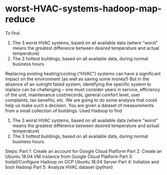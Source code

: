 # worst-HVAC-systems-hadoop-map-reduce
To find 
1. The 3 worst HVAC systems, based on all available data (where “worst” means the greatest difference between desired temperature and actual temperature) 
2. The 3 hottest buildings, based on all available data, during normal business hours.

Replacing existing heating/cooling (“HVAC”) systems can have a significant impact on the environment
(as well as saving some money!) But in the absence of an outright failed system, identifying the specific
system to replace can be challenging – one must consider years in service, efficiency of the unit,
maintenance cost/records, general comfort level, user complaints, tax benefits, etc. We are going to do some analysis that could help us make such a decision. You are given a dataset of
measurements from a small collection of buildings. Used Hadoop to find
1. The 3 worst HVAC systems, based on all available data (where “worst” means the greatest difference between desired temperature and actual temperature) 
2. The 3 hottest buildings, based on all available data, during normal business hours.

Steps:
Part 1: Create an account for Google Cloud Platform
Part 2: Create an Ubuntu 18.04 VM instance from Google Cloud Platform
Part 3: Install/Configure Hadoop on GCP Ubuntu 18.04 Server
Part 4: Initialize and boot Hadoop
Part 5: Analyze HVAC dataset (python)
